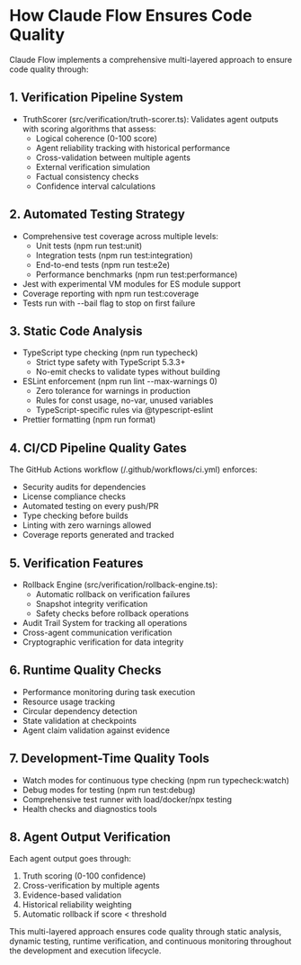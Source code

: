 # How Claude Flow Ensures Code Quality

Claude Flow implements a comprehensive multi-layered approach to ensure code quality through:

## 1. Verification Pipeline System

  - TruthScorer (src/verification/truth-scorer.ts): Validates agent outputs with scoring algorithms that assess:
    - Logical coherence (0-100 score)
    - Agent reliability tracking with historical performance
    - Cross-validation between multiple agents
    - External verification simulation
    - Factual consistency checks
    - Confidence interval calculations

## 2. Automated Testing Strategy

  - Comprehensive test coverage across multiple levels:
    - Unit tests (npm run test:unit)
    - Integration tests (npm run test:integration)
    - End-to-end tests (npm run test:e2e)
    - Performance benchmarks (npm run test:performance)
  - Jest with experimental VM modules for ES module support
  - Coverage reporting with npm run test:coverage
  - Tests run with --bail flag to stop on first failure

## 3. Static Code Analysis

  - TypeScript type checking (npm run typecheck)
    - Strict type safety with TypeScript 5.3.3+
    - No-emit checks to validate types without building
  - ESLint enforcement (npm run lint --max-warnings 0)
    - Zero tolerance for warnings in production
    - Rules for const usage, no-var, unused variables
    - TypeScript-specific rules via @typescript-eslint
  - Prettier formatting (npm run format)

## 4. CI/CD Pipeline Quality Gates

  The GitHub Actions workflow (/.github/workflows/ci.yml) enforces:
  - Security audits for dependencies
  - License compliance checks
  - Automated testing on every push/PR
  - Type checking before builds
  - Linting with zero warnings allowed
  - Coverage reports generated and tracked

## 5. Verification Features

  - Rollback Engine (src/verification/rollback-engine.ts):
    - Automatic rollback on verification failures
    - Snapshot integrity verification
    - Safety checks before rollback operations
  - Audit Trail System for tracking all operations
  - Cross-agent communication verification
  - Cryptographic verification for data integrity

## 6. Runtime Quality Checks

  - Performance monitoring during task execution
  - Resource usage tracking
  - Circular dependency detection
  - State validation at checkpoints
  - Agent claim validation against evidence

## 7. Development-Time Quality Tools

  - Watch modes for continuous type checking (npm run typecheck:watch)
  - Debug modes for testing (npm run test:debug)
  - Comprehensive test runner with load/docker/npx testing
  - Health checks and diagnostics tools

## 8. Agent Output Verification

  Each agent output goes through:
  1. Truth scoring (0-100 confidence)
  2. Cross-verification by multiple agents
  3. Evidence-based validation
  4. Historical reliability weighting
  5. Automatic rollback if score < threshold

This multi-layered approach ensures code quality through static analysis, dynamic testing, runtime verification, and continuous
  monitoring throughout the development and execution lifecycle.